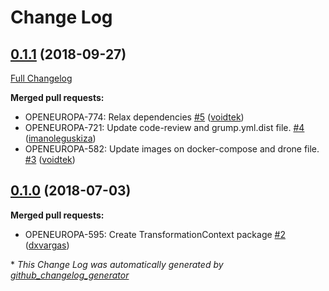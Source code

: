 # Change Log

## [0.1.1](https://github.com/openeuropa/behat-transformation-context/tree/0.1.1) (2018-09-27)
[Full Changelog](https://github.com/openeuropa/behat-transformation-context/compare/0.1.0...0.1.1)

**Merged pull requests:**

- OPENEUROPA-774: Relax dependencies [\#5](https://github.com/openeuropa/behat-transformation-context/pull/5) ([voidtek](https://github.com/voidtek))
- OPENEUROPA-721: Update code-review and grump.yml.dist file. [\#4](https://github.com/openeuropa/behat-transformation-context/pull/4) ([imanoleguskiza](https://github.com/imanoleguskiza))
- OPENEUROPA-582: Update images on docker-compose and drone file. [\#3](https://github.com/openeuropa/behat-transformation-context/pull/3) ([voidtek](https://github.com/voidtek))

## [0.1.0](https://github.com/openeuropa/behat-transformation-context/tree/0.1.0) (2018-07-03)
**Merged pull requests:**

- OPENEUROPA-595: Create TransformationContext package [\#2](https://github.com/openeuropa/behat-transformation-context/pull/2) ([dxvargas](https://github.com/dxvargas))



\* *This Change Log was automatically generated by [github_changelog_generator](https://github.com/skywinder/Github-Changelog-Generator)*